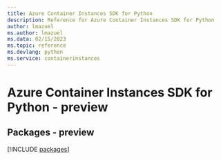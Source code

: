 ```yaml
---
title: Azure Container Instances SDK for Python
description: Reference for Azure Container Instances SDK for Python
author: lmazuel
ms.author: lmazuel
ms.data: 02/15/2023
ms.topic: reference
ms.devlang: python
ms.service: containerinstances
---
```

# Azure Container Instances SDK for Python - preview
## Packages - preview
[!INCLUDE [packages](container-instances-index.md)]